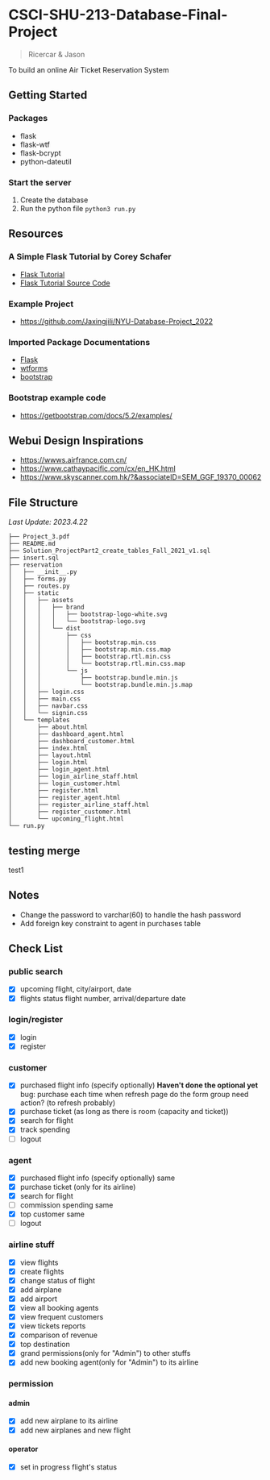 # CSCI-SHU-213-Database-Final-Project
> Ricercar & Jason

 To build an online Air Ticket Reservation System

## Getting Started
### Packages
* flask
* flask-wtf
* flask-bcrypt
* python-dateutil

### Start the server
1. Create the database
2. Run the python file ``python3 run.py``

## Resources
### A Simple Flask Tutorial by Corey Schafer
* [Flask Tutorial](https://www.youtube.com/playlist?list=PL-osiE80TeTs4UjLw5MM6OjgkjFeUxCYH)
* [Flask Tutorial Source Code](https://github.com/CoreyMSchafer/code_snippets/tree/master/Python/Flask_Blog)

### Example Project
* https://github.com/Jaxingjili/NYU-Database-Project_2022

### Imported Package Documentations
* [Flask](https://flask.palletsprojects.com/en/2.0.x/)
* [wtforms](https://wtforms.readthedocs.io/en/3.0.x/)
* [bootstrap](https://getbootstrap.com/docs/5.3/getting-started/introduction/)

### Bootstrap example code
* https://getbootstrap.com/docs/5.2/examples/

## Webui Design Inspirations
* https://wwws.airfrance.com.cn/
* https://www.cathaypacific.com/cx/en_HK.html
* https://www.skyscanner.com.hk/?&associateID=SEM_GGF_19370_00062

## File Structure
*Last Update: 2023.4.22*
```
├── Project_3.pdf
├── README.md
├── Solution_ProjectPart2_create_tables_Fall_2021_v1.sql
├── insert.sql
├── reservation
│   ├── __init__.py
│   ├── forms.py
│   ├── routes.py
│   ├── static
│   │   ├── assets
│   │   │   ├── brand
│   │   │   │   ├── bootstrap-logo-white.svg
│   │   │   │   └── bootstrap-logo.svg
│   │   │   └── dist
│   │   │       ├── css
│   │   │       │   ├── bootstrap.min.css
│   │   │       │   ├── bootstrap.min.css.map
│   │   │       │   ├── bootstrap.rtl.min.css
│   │   │       │   └── bootstrap.rtl.min.css.map
│   │   │       └── js
│   │   │           ├── bootstrap.bundle.min.js
│   │   │           └── bootstrap.bundle.min.js.map
│   │   ├── login.css
│   │   ├── main.css
│   │   ├── navbar.css
│   │   └── signin.css
│   └── templates
│       ├── about.html
│       ├── dashboard_agent.html
│       ├── dashboard_customer.html
│       ├── index.html
│       ├── layout.html
│       ├── login.html
│       ├── login_agent.html
│       ├── login_airline_staff.html
│       ├── login_customer.html
│       ├── register.html
│       ├── register_agent.html
│       ├── register_airline_staff.html
│       ├── register_customer.html
│       └── upcoming_flight.html
└── run.py
```

## testing merge
test1

## Notes
* Change the password to varchar(60) to handle the hash password
* Add foreign key constraint to agent in purchases table

## Check List
### public search
- [x] upcoming flight, city/airport, date
- [x] flights status flight number, arrival/departure date

### login/register
- [x] login
- [x] register

### customer
- [x] purchased flight info (specify optionally) **Haven't done the optional yet**
    bug: purchase each time when refresh page
    do the form group need action? (to refresh probably)
- [x] purchase ticket (as long as there is room (capacity and ticket))
- [x] search for flight
- [x] track spending
- [ ] logout
### agent
- [x] purchased flight info (specify optionally) same
- [x] purchase ticket (only for its airline)
- [x] search for flight
- [ ] commission spending same
- [x] top customer same
- [ ] logout
### airline stuff
- [x] view flights
- [x] create flights
- [x] change status of flight
- [x] add airplane
- [x] add airport
- [x] view all booking agents
- [x] view frequent customers
- [x] view tickets reports
- [x] comparison of revenue
- [x] top destination
- [x] grand permissions(only for "Admin") to other stuffs
- [x] add new booking agent(only for "Admin") to its airline

### permission
#### admin
- [x] add new airplane to its airline
- [x] add new airplanes and new flight
#### operator
- [x] set in progress flight's status